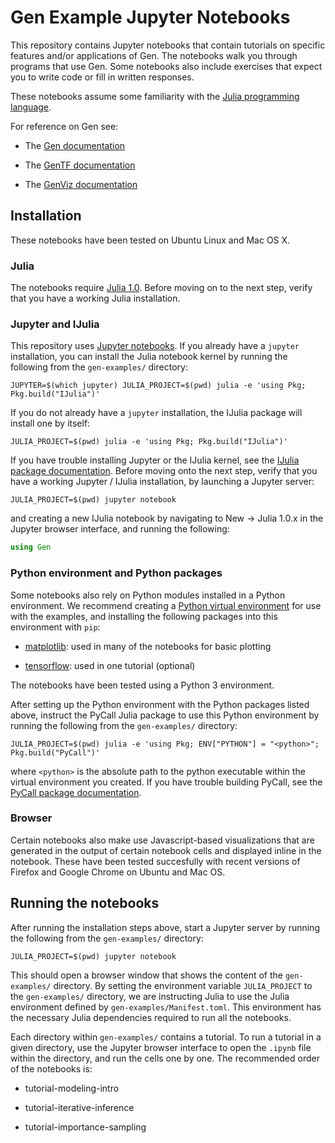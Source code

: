 # Gen Example Jupyter Notebooks

This repository contains Jupyter notebooks that contain tutorials on specific features and/or applications of Gen.
The notebooks walk you through programs that use Gen.
Some notebooks also include exercises that expect you to write code or fill in written responses.

These notebooks assume some familiarity with the [Julia programming language](https://julialang.org/).

For reference on Gen see:

- The [Gen documentation](https://probcomp.github.io/Gen/dev/)

- The [GenTF documentation](https://probcomp.github.io/GenTF/dev/)

- The [GenViz documentation](https://probcomp.github.io/GenTF/dev/)


## Installation

These notebooks have been tested on Ubuntu Linux and Mac OS X.

### Julia

The notebooks require [Julia 1.0](https://julialang.org/downloads/).
Before moving on to the next step, verify that you have a working Julia installation.

### Jupyter and IJulia

This repository uses [Jupyter notebooks](https://jupyter.org/).
If you already have a `jupyter` installation, you can install the Julia notebook kernel by running the following from the `gen-examples/` directory:
```
JUPYTER=$(which jupyter) JULIA_PROJECT=$(pwd) julia -e 'using Pkg; Pkg.build("IJulia")'
```
If you do not already have a `jupyter` installation, the IJulia package will install one by itself:
```
JULIA_PROJECT=$(pwd) julia -e 'using Pkg; Pkg.build("IJulia")'
```
If you have trouble installing Jupyter or the IJulia kernel, see the [IJulia package documentation](https://github.com/JuliaLang/IJulia.jl).
Before moving onto the next step, verify that you have a working Jupyter / IJulia installation, by launching a Jupyter server:
```
JULIA_PROJECT=$(pwd) jupyter notebook
```
and creating a new IJulia notebook by navigating to New -> Julia 1.0.x in the Jupyter browser interface, and running the following:
```julia
using Gen
```

### Python environment and Python packages

Some notebooks also rely on Python modules installed in a Python environment.
We recommend creating a [Python virtual environment](https://virtualenv.pypa.io/en/latest/) for use with the examples, and installing the following packages into this environment with `pip`:

- [matplotlib](https://matplotlib.org/users/installing.html#installing): used in many of the notebooks for basic plotting

- [tensorflow](https://www.tensorflow.org/install/pip): used in one tutorial (optional)

The notebooks have been tested using a Python 3 environment.

After setting up the Python environment with the Python packages listed above, instruct the PyCall Julia package to use this Python environment by running the following from the `gen-examples/` directory:
```
JULIA_PROJECT=$(pwd) julia -e 'using Pkg; ENV["PYTHON"] = "<python>"; Pkg.build("PyCall")'
```
where `<python>` is the absolute path to the python executable within the virtual environment you created.
If you have trouble building PyCall, see the [PyCall package documentation](https://github.com/JuliaPy/PyCall.jl#specifying-the-python-version).

### Browser

Certain notebooks also make use Javascript-based visualizations that are generated in the output of certain notebook cells and displayed inline in the notebook.
These have been tested succesfully with recent versions of Firefox and Google Chrome on Ubuntu and Mac OS.

## Running the notebooks

After running the installation steps above, start a Jupyter server by running the following from the `gen-examples/` directory:
```
JULIA_PROJECT=$(pwd) jupyter notebook
```
This should open a browser window that shows the content of the `gen-examples/` directory.
By setting the environment variable `JULIA_PROJECT` to the `gen-examples/` directory, we are instructing Julia to use the Julia environment defined by `gen-examples/Manifest.toml`.
This environment has the necessary Julia dependencies required to run all the notebooks.

Each directory within `gen-examples/` contains a tutorial.
To run a tutorial in a given directory, use the Jupyter browser interface to open the `.ipynb` file within the directory, and run the cells one by one.
The recommended order of the notebooks is:

- tutorial-modeling-intro

- tutorial-iterative-inference

- tutorial-importance-sampling
